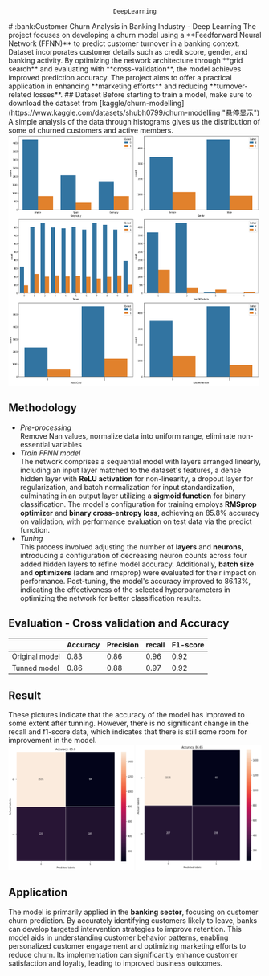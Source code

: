 <div align="center">

`DeepLearning` 

</div>
# :bank:Customer Churn Analysis in Banking Industry - Deep Learning  
The project focuses on developing a churn model using a **Feedforward Neural Network (FFNN)** to predict customer turnover in a banking context. Dataset incorporates customer details such as credit score, gender, and banking activity. By optimizing the network architecture through **grid search** and evaluating with **cross-validation**, the model achieves improved prediction accuracy. The prroject aims to offer a practical application in enhancing **marketing efforts** and reducing **turnover-related losses**.  
## Dataset 
Before starting to train a model, make sure to download the dataset from [kaggle/churn-modelling](https://www.kaggle.com/datasets/shubh0799/churn-modelling "悬停显示")  
A simple analysis of the data through histograms gives us the distribution of some of churned customers and active members.  
<img src="/pic/fig2Histogram.png" width = "500" height = "500" alt="histogram" />

## Methodology
* *Pre-processing*  
Remove Nan values, normalize data into uniform range, eliminate non-essential variables
* *Train FFNN model*  
The network comprises a sequential model with layers arranged linearly, including an input layer matched to the dataset's features, a dense hidden layer with **ReLU activation** for non-linearity, a dropout layer for regularization, and batch normalization for input standardization, culminating in an output layer utilizing a **sigmoid function** for binary classification. The model's configuration for training employs **RMSprop optimizer** and **binary cross-entropy loss**, achieving an 85.8% accuracy on validation, with performance evaluation on test data via the predict function.  
* *Tuning*  
This process involved adjusting the number of **layers** and **neurons**, introducing a configuration of decreasing neuron counts across four added hidden layers to refine model accuracy. Additionally, **batch size** and **optimizers** (adam and rmsprop) were evaluated for their impact on performance. Post-tuning, the model's accuracy improved to 86.13%, indicating the effectiveness of the selected hyperparameters in optimizing the network for better classification results.  

## Evaluation - Cross validation and Accuracy  
<div>

|   | Accuracy | Precision | recall   | F1-score |
| ---------- | -----------| -----------| -----------| -----------|
| Original model  | 0.83   | 0.86 | 0.96 | 0.92 |
| Tunned model   | 0.86   | 0.88 | 0.97 | 0.92 |

</div>

## Result  
These pictures indicate that the accuracy of the model has improved to some extent after tunning. However, there is no significant change in the recall and f1-score data, which indicates that there is still some room for improvement in the model.  
<img src="/pic/fig11ConfusionMatixO.JPG" width = "250" height = "250" alt="cmo" />
<img src="/pic/fig12ConfusionMatixT.JPG" width = "250" height = "250" alt="cmt" />

## Application  
The model is primarily applied in the **banking sector**, focusing on customer churn prediction. By accurately identifying customers likely to leave, banks can develop targeted intervention strategies to improve retention. This model aids in understanding customer behavior patterns, enabling personalized customer engagement and optimizing marketing efforts to reduce churn. Its implementation can significantly enhance customer satisfaction and loyalty, leading to improved business outcomes.
